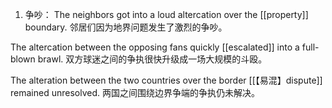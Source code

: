 1. 争吵：
The neighbors got into a loud altercation over the [[property]] boundary.
邻居们因为地界问题发生了激烈的争吵。

The altercation between the opposing fans quickly [[escalated]] into a full-blown brawl.
双方球迷之间的争执很快升级成一场大规模的斗殴。

The alteration between the two countries over the border [[【易混】dispute]] remained unresolved.
两国之间围绕边界争端的争执仍未解决。